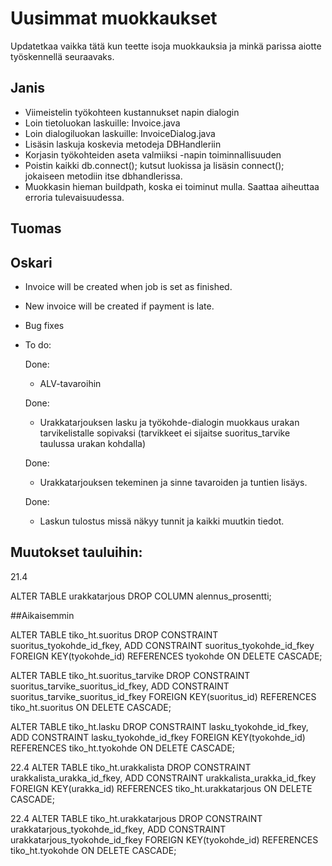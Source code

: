 ﻿# Uusimmat muokkaukset

Updatetkaa vaikka tätä kun teette isoja muokkauksia ja minkä parissa aiotte työskennellä seuraavaks.

## Janis
- Viimeistelin työkohteen kustannukset napin dialogin
- Loin tietoluokan laskuille: Invoice.java
- Loin dialogiluokan laskuille: InvoiceDialog.java
- Lisäsin laskuja koskevia metodeja DBHandleriin
- Korjasin työkohteiden aseta valmiiksi -napin toiminnallisuuden
- Poistin kaikki db.connect(); kutsut luokissa ja lisäsin connect(); jokaiseen metodiin itse dbhandlerissa.
- Muokkasin hieman buildpath, koska ei toiminut mulla. Saattaa aiheuttaa erroria tulevaisuudessa.
## Tuomas


## Oskari
- Invoice will be created when job is set as finished.
- New invoice will be created if payment is late.
- Bug fixes

- To do:
  
  Done:
  - ALV-tavaroihin
  
  
  Done:
  - Urakkatarjouksen lasku ja työkohde-dialogin muokkaus urakan tarvikelistalle sopivaksi (tarvikkeet ei sijaitse suoritus_tarvike    taulussa urakan kohdalla)
  
   Done:
   - Urakkatarjouksen tekeminen ja sinne tavaroiden ja tuntien lisäys.
   
   Done:
   - Laskun tulostus missä näkyy tunnit ja kaikki muutkin tiedot.
   

   
Muutokset tauluihin:
---------------------
21.4

ALTER TABLE urakkatarjous DROP COLUMN alennus_prosentti;


##Aikaisemmin

ALTER TABLE tiko_ht.suoritus DROP CONSTRAINT suoritus_tyokohde_id_fkey, ADD CONSTRAINT suoritus_tyokohde_id_fkey FOREIGN KEY(tyokohde_id) REFERENCES tyokohde ON DELETE CASCADE;

ALTER TABLE tiko_ht.suoritus_tarvike DROP CONSTRAINT suoritus_tarvike_suoritus_id_fkey, ADD CONSTRAINT suoritus_tarvike_suoritus_id_fkey FOREIGN KEY(suoritus_id) REFERENCES tiko_ht.suoritus ON DELETE CASCADE;

ALTER TABLE tiko_ht.lasku DROP CONSTRAINT lasku_tyokohde_id_fkey, ADD CONSTRAINT lasku_tyokohde_id_fkey FOREIGN KEY(tyokohde_id) REFERENCES tiko_ht.tyokohde ON DELETE CASCADE;


22.4
ALTER TABLE tiko_ht.urakkalista 
DROP CONSTRAINT urakkalista_urakka_id_fkey, 
ADD CONSTRAINT urakkalista_urakka_id_fkey 
FOREIGN KEY(urakka_id) 
REFERENCES tiko_ht.urakkatarjous ON DELETE CASCADE;

22.4
ALTER TABLE tiko_ht.urakkatarjous DROP CONSTRAINT urakkatarjous_tyokohde_id_fkey, 
ADD CONSTRAINT urakkatarjous_tyokohde_id_fkey FOREIGN KEY(tyokohde_id) 
REFERENCES tiko_ht.tyokohde ON DELETE CASCADE;

